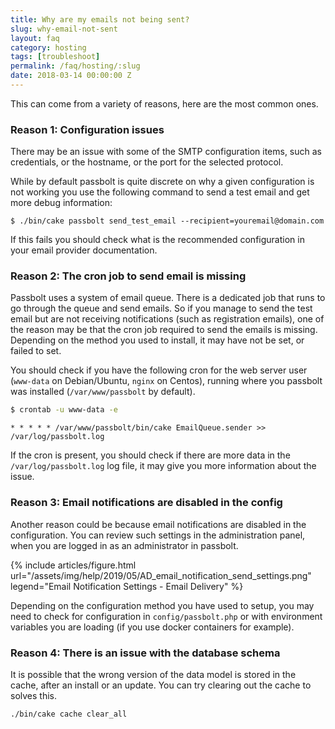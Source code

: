 ```yaml
---
title: Why are my emails not being sent?
slug: why-email-not-sent
layout: faq
category: hosting
tags: [troubleshoot]
permalink: /faq/hosting/:slug
date: 2018-03-14 00:00:00 Z
---
```


This can come from a variety of reasons, here are the most common ones.

### Reason 1: Configuration issues

There may be an issue with some of the SMTP configuration items, such as credentials, or the hostname,
or the port for the selected protocol.

While by default passbolt is quite discrete on why a given configuration is not working you use the following
command to send a test email and get more debug information:

```shell
$ ./bin/cake passbolt send_test_email --recipient=youremail@domain.com
```

If this fails you should check what is the recommended configuration in your email provider documentation.

### Reason 2: The cron job to send email is missing

Passbolt uses a system of email queue. There is a dedicated job that runs to go through the queue and send
emails. So if you manage to send the test email but are not receiving notifications (such as registration emails),
one of the reason may be that the cron job required to send the emails is missing. 
Depending on the method you used to install, it may have not be set, or failed to set.

You should check if you have the following cron for the web server user (`www-data` on Debian/Ubuntu, `nginx` on Centos),
running where you passbolt was installed (`/var/www/passbolt` by default). 
```bash
$ crontab -u www-data -e
```
```
* * * * * /var/www/passbolt/bin/cake EmailQueue.sender >> /var/log/passbolt.log
```

If the cron is present, you should check if there are more data in the `/var/log/passbolt.log` log file, 
it may give you more information about the issue.

### Reason 3: Email notifications are disabled in the config

Another reason could be because email notifications are disabled in the configuration.
You can review such settings in the administration panel, when you are logged in as an administrator in passbolt. 

{% include articles/figure.html
    url="/assets/img/help/2019/05/AD_email_notification_send_settings.png"
    legend="Email Notification Settings - Email Delivery"
%}

Depending on the configuration method you have used to setup, you may need to check for configuration 
in `config/passbolt.php` or with environment variables you are loading (if you use docker containers for example).

### Reason 4: There is an issue with the database schema

It is possible that the wrong version of the data model is stored in the cache, after an install or an update.
You can try clearing out the cache to solves this.

```
./bin/cake cache clear_all
```
